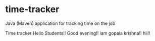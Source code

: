 # time-tracker
Java (Maven) application for tracking time on the job

Time tracker
Hello Students!!
Good evening!!
iam gopala krishna!!
hii!!
